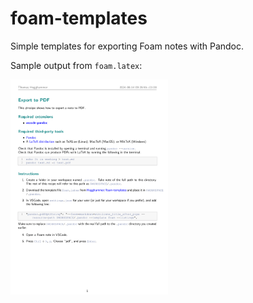 # foam-templates

Simple templates for exporting Foam notes with Pandoc.

Sample output from `foam.latex`:

<img src="./assets/pdf_output.png" width=50% height=50%>
